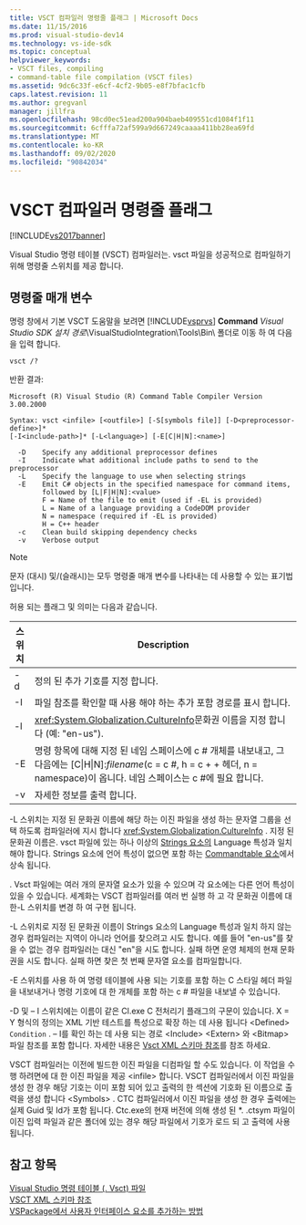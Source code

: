 ```yaml
---
title: VSCT 컴파일러 명령줄 플래그 | Microsoft Docs
ms.date: 11/15/2016
ms.prod: visual-studio-dev14
ms.technology: vs-ide-sdk
ms.topic: conceptual
helpviewer_keywords:
- VSCT files, compiling
- command-table file compilation (VSCT files)
ms.assetid: 9dc6c33f-e6cf-4cf2-9b05-e8f7bfac1cfb
caps.latest.revision: 11
ms.author: gregvanl
manager: jillfra
ms.openlocfilehash: 98cd0ec51ead200a904baeb409551cd1084f1f11
ms.sourcegitcommit: 6cfffa72af599a9d667249caaaa411bb28ea69fd
ms.translationtype: MT
ms.contentlocale: ko-KR
ms.lasthandoff: 09/02/2020
ms.locfileid: "90842034"
---
```

# <a name="vsct-compiler-command-line-flags"></a>VSCT 컴파일러 명령줄 플래그
[!INCLUDE[vs2017banner](../../includes/vs2017banner.md)]

Visual Studio 명령 테이블 (VSCT) 컴파일러는. vsct 파일을 성공적으로 컴파일하기 위해 명령줄 스위치를 제공 합니다.  
  
## <a name="command-line-parameters"></a>명령줄 매개 변수  
 명령 창에서 기본 VSCT 도움말을 보려면 [!INCLUDE[vsprvs](../../includes/vsprvs-md.md)] **Command** *Visual Studio SDK 설치 경로*\VisualStudioIntegration\Tools\Bin\ 폴더로 이동 하 여 다음을 입력 합니다.  
  
```  
vsct /?  
```  
  
 반환 결과:  
  
```  
Microsoft (R) Visual Studio (R) Command Table Compiler Version 3.00.2000  
  
Syntax: vsct <infile> [<outfile>] [-S[symbols file]] [-D<preprocessor-define>]*  
[-I<include-path>]* [-L<language>] [-E[C|H|N]:<name>]  
  
  -D    Specify any additional preprocessor defines  
  -I    Indicate what additional include paths to send to the preprocessor  
  -L    Specify the language to use when selecting strings  
  -E    Emit C# objects in the specified namespace for command items,  
        followed by [L|F|H|N]:<value>  
        F = Name of the file to emit (used if -EL is provided)  
        L = Name of a language providing a CodeDOM provider  
        N = namespace (required if -EL is provided)  
        H = C++ header  
  -c    Clean build skipping dependency checks  
  -v    Verbose output  
```  
  
> [!NOTE]
> 문자 (대시) 및/(슬래시)는 모두 명령줄 매개 변수를 나타내는 데 사용할 수 있는 표기법입니다.  
  
 허용 되는 플래그 및 의미는 다음과 같습니다.  
  
|스위치|Description|  
|------------|-----------------|  
|-d|정의 된 추가 기호를 지정 합니다.|  
|-I|파일 참조를 확인할 때 사용 해야 하는 추가 포함 경로를 표시 합니다.|  
|-l|<xref:System.Globalization.CultureInfo>문화권 이름을 지정 합니다 (예: "en-us").|  
|-E|명령 항목에 대해 지정 된 네임 스페이스에 c # 개체를 내보내고, 그 다음에는 [C&#124;H&#124;N]:*filename*(c = c #, h = c + + 헤더, n = namespace)이 옵니다. 네임 스페이스는 c #에 필요 합니다.|  
|-v|자세한 정보를 출력 합니다.|  
  
 -L 스위치는 지정 된 문화권 이름에 해당 하는 이진 파일을 생성 하는 문자열 그룹을 선택 하도록 컴파일러에 지시 합니다 <xref:System.Globalization.CultureInfo> . 지정 된 문화권 이름은. vsct 파일에 있는 하나 이상의 [Strings 요소의](../../extensibility/strings-element.md) Language 특성과 일치 해야 합니다. Strings 요소에 언어 특성이 없으면 포함 하는 [Commandtable 요소](../../extensibility/commandtable-element.md)에서 상속 됩니다.  
  
 . Vsct 파일에는 여러 개의 문자열 요소가 있을 수 있으며 각 요소에는 다른 언어 특성이 있을 수 있습니다. 세계화는 VSCT 컴파일러를 여러 번 실행 하 고 각 문화권 이름에 대 한-L 스위치를 변경 하 여 구현 됩니다.  
  
 -L 스위치로 지정 된 문화권 이름이 Strings 요소의 Language 특성과 일치 하지 않는 경우 컴파일러는 지역이 아니라 언어를 찾으려고 시도 합니다. 예를 들어 "en-us"를 찾을 수 없는 경우 컴파일러는 대신 "en"을 시도 합니다. 실패 하면 운영 체제의 현재 문화권을 시도 합니다. 실패 하면 찾은 첫 번째 문자열 요소를 컴파일합니다.  
  
 -E 스위치를 사용 하 여 명령 테이블에 사용 되는 기호를 포함 하는 C 스타일 헤더 파일을 내보내거나 명령 기호에 대 한 개체를 포함 하는 c # 파일을 내보낼 수 있습니다.  
  
 -D 및 – I 스위치에는 이름이 같은 Cl.exe C 전처리기 플래그의 구문이 있습니다. X = Y 형식의 정의는 XML 기반 테스트를 특성으로 확장 하는 데 사용 됩니다 \<Defined> `Condition` . – I를 확인 하는 데 사용 되는 경로 \<Include> \<Extern> 와 \<Bitmap> 파일 참조를 포함 합니다. 자세한 내용은 [Vsct XML 스키마 참조](../../extensibility/vsct-xml-schema-reference.md)를 참조 하세요.  
  
 VSCT 컴파일러는 이전에 빌드한 이진 파일을 디컴파일 할 수도 있습니다. 이 작업을 수행 하려면에 대 한 이진 파일을 제공 \<infile> 합니다.   VSCT 컴파일러에서 이진 파일을 생성 한 경우 해당 기호는 이미 포함 되어 있고 출력의 한 섹션에 기호화 된 이름으로 출력을 생성 합니다 \<Symbols> . CTC 컴파일러에서 이진 파일을 생성 한 경우 출력에는 실제 Guid 및 Id가 포함 됩니다. Ctc.exe의 현재 버전에 의해 생성 된 *. .ctsym 파일이 이진 입력 파일과 같은 폴더에 있는 경우 해당 파일에서 기호가 로드 되 고 출력에 사용 됩니다.  
  
## <a name="see-also"></a>참고 항목  
 [Visual Studio 명령 테이블 (. Vsct) 파일](../../extensibility/internals/visual-studio-command-table-dot-vsct-files.md)   
 [VSCT XML 스키마 참조](../../extensibility/vsct-xml-schema-reference.md)   
 [VSPackage에서 사용자 인터페이스 요소를 추가하는 방법](../../extensibility/internals/how-vspackages-add-user-interface-elements.md)
